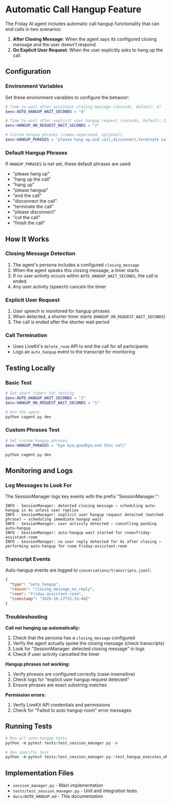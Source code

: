 # Automatic Call Hangup Feature

The Friday AI agent includes automatic call hangup functionality that can end calls in two scenarios:

1. **After Closing Message**: When the agent says its configured closing message and the user doesn't respond
2. **On Explicit User Request**: When the user explicitly asks to hang up the call

## Configuration

### Environment Variables

Set these environment variables to configure the behavior:

```powershell
# Time to wait after assistant closing message (seconds, default: 4)
$env:AUTO_HANGUP_WAIT_SECONDS = "4"

# Time to wait after explicit user hangup request (seconds, default: 2)  
$env:HANGUP_ON_REQUEST_WAIT_SECONDS = "2"

# Custom hangup phrases (comma-separated, optional)
$env:HANGUP_PHRASES = "please hang up,end call,disconnect,terminate call"
```

### Default Hangup Phrases

If `HANGUP_PHRASES` is not set, these default phrases are used:
- "please hang up"
- "hang up the call" 
- "hang up"
- "please hangup"
- "end the call"
- "disconnect the call"
- "terminate the call"
- "please disconnect"
- "cut the call"
- "finish the call"

## How It Works

### Closing Message Detection
1. The agent's persona includes a configured `closing_message`
2. When the agent speaks this closing message, a timer starts
3. If no user activity occurs within `AUTO_HANGUP_WAIT_SECONDS`, the call is ended
4. Any user activity (speech) cancels the timer

### Explicit User Request
1. User speech is monitored for hangup phrases
2. When detected, a shorter timer starts (`HANGUP_ON_REQUEST_WAIT_SECONDS`)
3. The call is ended after the shorter wait period

### Call Termination
- Uses LiveKit's `delete_room` API to end the call for all participants
- Logs an `auto_hangup` event to the transcript for monitoring

## Testing Locally

### Basic Test
```powershell
# Set short timers for testing
$env:AUTO_HANGUP_WAIT_SECONDS = "3"
$env:HANGUP_ON_REQUEST_WAIT_SECONDS = "1"

# Run the agent
python cagent.py dev
```

### Custom Phrases Test
```powershell
# Set custom hangup phrases
$env:HANGUP_PHRASES = "bye bye,goodbye,end this call"

python cagent.py dev
```

## Monitoring and Logs

### Log Messages to Look For

The SessionManager logs key events with the prefix "SessionManager:":

```
INFO - SessionManager: detected closing message — scheduling auto-hangup in 4s unless user replies
INFO - SessionManager: explicit user hangup request detected (matched phrase) — scheduling immediate hangup wait  
INFO - SessionManager: user activity detected — cancelling pending auto-hangup
INFO - SessionManager: auto-hangup wait started for room=friday-assistant-room
INFO - SessionManager: no user reply detected for 4s after closing — performing auto-hangup for room friday-assistant-room
```

### Transcript Events

Auto-hangup events are logged to `conversations/transcripts.jsonl`:

```json
{
  "type": "auto_hangup",
  "reason": "closing_message_no_reply", 
  "room": "friday-assistant-room",
  "timestamp": "2025-10-17T15:33:48Z"
}
```

### Troubleshooting

**Call not hanging up automatically:**
1. Check that the persona has a `closing_message` configured
2. Verify the agent actually spoke the closing message (check transcripts)
3. Look for "SessionManager: detected closing message" in logs
4. Check if user activity cancelled the timer

**Hangup phrases not working:**
1. Verify phrases are configured correctly (case-insensitive)
2. Check logs for "explicit user hangup request detected" 
3. Ensure phrases are exact substring matches

**Permission errors:**
1. Verify LiveKit API credentials and permissions
2. Check for "Failed to auto hangup room" error messages

## Running Tests

```powershell
# Run all auto-hangup tests
python -m pytest tests/test_session_manager.py -v

# Run specific test
python -m pytest tests/test_session_manager.py::test_hangup_executes_when_no_activity -v
```

## Implementation Files

- `session_manager.py` - Main implementation
- `tests/test_session_manager.py` - Unit and integration tests
- `docs/AUTO_HANGUP.md` - This documentation